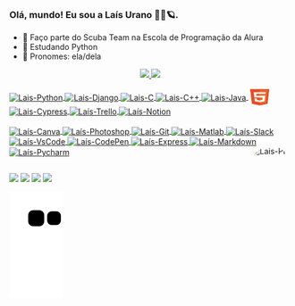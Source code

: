 ### Olá, mundo! Eu sou a Laís Urano 👩‍💻🪐.

- 💙 Faço parte do Scuba Team na Escola de Programação da Alura
- 🐍 Estudando Python
- 💭 Pronomes: ela/dela

<div align="center">
  <a href="https://github.com/uranolais">
  <img height="180em" src="https://github-readme-stats.vercel.app/api?username=uranolais&show_icons=true&theme=dracula&include_all_commits=true&count_private=true"/>
  <img height="180em" src="https://github-readme-stats.vercel.app/api/top-langs/?username=uranolais&layout=compact&langs_count=7&theme=dracula"/>
</div>

<div style="display: inline_block"><br>
  <img align="center" alt="Lais-Python" height="30" width="40" src="https://raw.githubusercontent.com/abrahamcalf/programming-languages-logos/master/src/python/python.png">
  <img align="center" alt="Lais-Django" height="30" width="40" src="https://cdn.jsdelivr.net/gh/devicons/devicon/icons/django/django-plain.svg">
  <img align="center" alt="Lais-C" height="30" width="40" src="https://raw.githubusercontent.com/abrahamcalf/programming-languages-logos/master/src/c/c.png">
  <img align="center" alt="Lais-C++" height="30" width="40" src="https://cdn.jsdelivr.net/gh/devicons/devicon/icons/cplusplus/cplusplus-original.svg">
  <img align="center" alt="Lais-Java" height="30" width="40" src="https://raw.githubusercontent.com/abrahamcalf/programming-languages-logos/master/src/java/java.png">
  <img align="center" alt="Laís-HTML" height="30" width="40" src="https://raw.githubusercontent.com/devicons/devicon/master/icons/html5/html5-original.svg">
  <img align="center" alt="Lais-Cypress" height="30" width="40" src="https://user-images.githubusercontent.com/95968249/213702887-6e6594e3-5b62-4def-87bf-01aac54b09b4.png">
  <img align="center" alt="Laís-Trello" height="30" width="40" src="https://user-images.githubusercontent.com/95968249/205514076-90bac066-9f5b-4de2-8735-758163f86fa3.png">
  <img align="center" alt="Laís-Notion" height="30" width="40" src="https://user-images.githubusercontent.com/95968249/205514091-c4d02a3e-0565-49c9-8a27-f4288fd6f85e.png">
  </div>
<div style="display: inline_block"><br>
  <img align="center" alt="Laís-Canva" height="30" width="40" src="https://cdn.jsdelivr.net/gh/devicons/devicon/icons/canva/canva-original.svg">
  <img align="center" alt="Laís-Photoshop" height="30" width="40" src="https://cdn.jsdelivr.net/gh/devicons/devicon/icons/photoshop/photoshop-plain.svg">
  <img align="center" alt="Laís-Git" height="30" width="40" src="https://cdn.jsdelivr.net/gh/devicons/devicon/icons/git/git-original.svg">
  <img align="center" alt="Laís-Matlab" height="30" width="40" src="https://cdn.jsdelivr.net/gh/devicons/devicon/icons/matlab/matlab-original.svg">
  <img align="center" alt="Laís-Slack" height="30" width="40" src="https://cdn.jsdelivr.net/gh/devicons/devicon/icons/slack/slack-original.svg">
  <img align="center" alt="Laís-VsCode" height="30" width="40" src="https://cdn.jsdelivr.net/gh/devicons/devicon/icons/visualstudio/visualstudio-plain.svg">
  <img align="center" alt="Laís-CodePen" height="30" width="40" src="https://cdn.jsdelivr.net/gh/devicons/devicon/icons/codepen/codepen-plain.svg">
  <img align="center" alt="Laís-Express" height="30" width="40" src="https://cdn.jsdelivr.net/gh/devicons/devicon/icons/express/express-original.svg" />    
  <img align="center" alt="Laís-Markdown" height="30" width="40" src="https://cdn.jsdelivr.net/gh/devicons/devicon/icons/markdown/markdown-original.svg" />
  <img align="center" alt="Laís-Pycharm" height="30" width="40" src="https://cdn.jsdelivr.net/gh/devicons/devicon/icons/pycharm/pycharm-original.svg" />
          
          
  <img align="right" alt="Lais-PIC" height="150" style="border-radius:50px;" src="https://user-images.githubusercontent.com/95968249/215878910-0764324e-0067-4df5-8a76-ae3d8527ee44.png">
</div>

##

<div> 
  <a href="https://www.instagram.com/laisbritoup/" target="_blank"><img src="https://img.shields.io/badge/-Instagram-%23E4405F?style=for-the-badge&logo=instagram&logoColor=white" target="_blank"></a>
  <a href = "mailto:lais.urano@gmail.com"><img src="https://img.shields.io/badge/-Gmail-%23333?style=for-the-badge&logo=gmail&logoColor=white" target="_blank"></a>
  <a href="https://www.linkedin.com/in/la%C3%ADs-urano-9a41451b3/" target="_blank"><img src="https://img.shields.io/badge/-LinkedIn-%230077B5?style=for-the-badge&logo=linkedin&logoColor=white" target="_blank"></a>
  <a href="Laís Urano#6496" target="_blank"><img src="https://img.shields.io/badge/Discord-7289DA?style=for-the-badge&logo=discord&logoColor=white" target="_blank"></a>
  
  

![Snake animation](https://github.com/uranolais/uranolais/blob/output/github-contribution-grid-snake.svg)

 </div>

